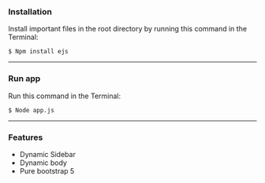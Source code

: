 ### Installation
Install important files in the root directory by running this command in the Terminal:
```
$ Npm install ejs
```
______________________________________________________________________________________
### Run app
Run this command in the Terminal:
```
$ Node app.js
```
______________________________________________________________________________________
### Features
- Dynamic Sidebar
- Dynamic body
- Pure bootstrap 5
